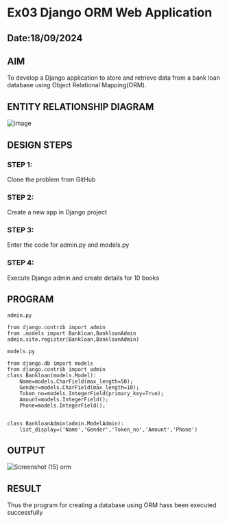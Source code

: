 # Ex03 Django ORM Web Application
## Date:18/09/2024 

## AIM
To develop a Django application to store and retrieve data from a bank loan database using Object Relational Mapping(ORM).

## ENTITY RELATIONSHIP DIAGRAM
![image](https://github.com/user-attachments/assets/bc0d5821-e363-4700-9ea8-dbe5e8f1dca3)


## DESIGN STEPS

### STEP 1:
Clone the problem from GitHub

### STEP 2:
Create a new app in Django project

### STEP 3:
Enter the code for admin.py and models.py

### STEP 4:
Execute Django admin and create details for 10 books

## PROGRAM
```
admin.py

from django.contrib import admin
from .models import Bankloan,BankloanAdmin
admin.site.register(Bankloan,BankloanAdmin)

models.py

from django.db import models
from django.contrib import admin
class Bankloan(models.Model):
    Name=models.CharField(max_length=50);
    Gender=models.CharField(max_length=10);
    Token_no=models.IntegerField(primary_key=True);
    Amount=models.IntegerField();
    Phone=models.IntegerField();


class BankloanAdmin(admin.ModelAdmin):
    list_display=('Name','Gender','Token_no','Amount','Phone')

```

## OUTPUT
![Screenshot (15) orm](https://github.com/user-attachments/assets/bab913de-b155-4e5a-91cf-5adf00803552)



## RESULT
Thus the program for creating a database using ORM hass been executed successfully
